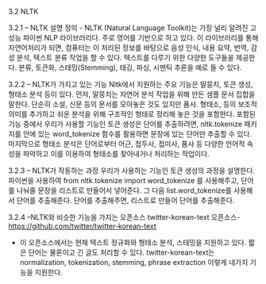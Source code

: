 3.2 NLTK

3.2.1 – NLTK 설명 
정의 - NLTK (Natural Language Toolkit)는 가장 널리 알려진 고성능 파이썬 NLP 라이브러리다. 주로 영어를 기반으로 하고 있다. 
이 라이브러리를 통해 자연어처리가 되면, 컴퓨터는 이 처리된 정보를 바탕으로 음성 인식, 내용 요약, 번역, 감성 분석, 텍스트 분류 작업을 할 수 있다. 텍스트를 다루기 위한 다양한 도구들을 제공한다. 분류, 토큰화, 스테밍(Stemming), 태깅, 파싱, 시멘틱 추론을 예로 들 수 있다. 

3.2.2 – NLTK가 가지고 있는 기능 
Nltk에서 지원하는 주요 기능은 말뭉치, 토큰 생성, 형태소 분석 등이 있다. 먼저, 말뭉치는 자연어 분석 작업을 위해 만든 샘플 문서 집합을 말한다. 단순히 소설, 신문 등의 문서를 모아놓은 것도 있지만 품사. 형태소, 등의 보조적 의미를 추가하고 쉬운 분석을 위해 구조적인 형태로 정리해 놓은 것을 포함한다. 포함된 기능 중에서 우리가 사용할 기능인 토큰 생성은 단어를 추출하려면, nltk.tokenize 패키지를 안에 있는 word_tokenize 함수를 활용하면 문장에 있는 단어만 추출할 수 있다. 마지막으로 형태소 분석은 단어로부터 어근, 접두사, 접미사, 품사 등 다양한 언어적 속성을 파악하고 이를 이용하여 형태소를 찾아내거나 처리하는 작업이다.

3.2.3 – NLTK가 작동하는 과정
우리가 사용하는 기능인 토큰 생성의 과정을 설명한다. 파이썬을 사용하여 from nltk.tokenize import word_tokenize 를 사용해주고, 단어를 나눠줄 문장을 리스트로 만들어서 넣어준다. 그 다음 list.word_tokenize를 사용해서 단어를 추출해준다. 단어를 추출해주면, 리스트로 만들어 단어를 추출해준다.

3.2.4 –NLTK와 비슷한 기능을 가지는 오픈소스
twitter-korean-text 오픈소스- https://github.com/twitter/twitter-korean-text
- 이 오픈소스에서는 현재 텍스트 정규화와 형태소 분석, 스테밍을 지원하고 있다. 짧은 단어는 물론이고 긴 글도 처리할 수 있다. twitter-korean-text는 normalization, tokenization, stemming, phrase extraction 이렇게 네가지 기능을 지원한다.

 
